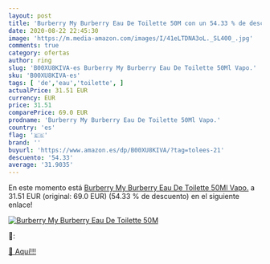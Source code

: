 ```yaml
---
layout: post
title: 'Burberry My Burberry Eau De Toilette 50M con un 54.33 % de descuento'
date: 2020-08-22 22:45:30
image: 'https://m.media-amazon.com/images/I/41eLTDNA3oL._SL400_.jpg'
comments: true
category: ofertas
author: ring
slug: 'B00XU8KIVA-es Burberry My Burberry Eau De Toilette 50Ml Vapo.'
sku: 'B00XU8KIVA-es'
tags: [ 'de','eau','toilette', ]
actualPrice: 31.51 EUR
currency: EUR
price: 31.51
comparePrice: 69.0 EUR
prodname: 'Burberry My Burberry Eau De Toilette 50Ml Vapo.'
country: 'es'
flag: '🇪🇸'
brand: ''
buyurl: 'https://www.amazon.es/dp/B00XU8KIVA/?tag=tolees-21'
descuento: '54.33'
average: '31.9035'
---
```


En este momento está [Burberry My Burberry Eau De Toilette 50Ml Vapo.](https://www.amazon.es/dp/B00XU8KIVA/?tag=tolees-21) a 31.51 EUR (original: 69.0 EUR) (54.33 %  de descuento) en el siguiente enlace!

[![Burberry My Burberry Eau De Toilette 50M](https://m.media-amazon.com/images/I/41eLTDNA3oL._SL400_.jpg)](https://www.amazon.es/dp/B00XU8KIVA/?tag=tolees-21)

🔎:


[🛒 Aquí!!!](https://www.amazon.es/dp/B00XU8KIVA/?tag=tolees-21)
